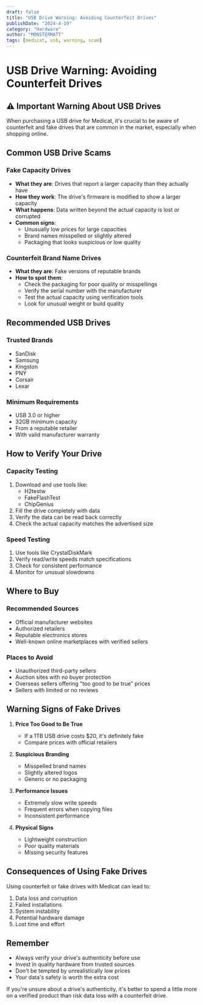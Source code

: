 ```yaml
---
draft: false
title: "USB Drive Warning: Avoiding Counterfeit Drives"
publishDate: "2024-4-19"
category: "Hardware"
author: "MON5TERMATT"
tags: [medicat, usb, warning, scam]
---
```


# USB Drive Warning: Avoiding Counterfeit Drives

## ⚠️ Important Warning About USB Drives

When purchasing a USB drive for Medicat, it's crucial to be aware of counterfeit and fake drives that are common in the market, especially when shopping online.

## Common USB Drive Scams

### Fake Capacity Drives
- **What they are**: Drives that report a larger capacity than they actually have
- **How they work**: The drive's firmware is modified to show a larger capacity
- **What happens**: Data written beyond the actual capacity is lost or corrupted
- **Common signs**: 
  - Unusually low prices for large capacities
  - Brand names misspelled or slightly altered
  - Packaging that looks suspicious or low quality

### Counterfeit Brand Name Drives
- **What they are**: Fake versions of reputable brands
- **How to spot them**:
  - Check the packaging for poor quality or misspellings
  - Verify the serial number with the manufacturer
  - Test the actual capacity using verification tools
  - Look for unusual weight or build quality

## Recommended USB Drives

### Trusted Brands
- SanDisk
- Samsung
- Kingston
- PNY
- Corsair
- Lexar

### Minimum Requirements
- USB 3.0 or higher
- 32GB minimum capacity
- From a reputable retailer
- With valid manufacturer warranty

## How to Verify Your Drive

### Capacity Testing
1. Download and use tools like:
   - H2testw
   - FakeFlashTest
   - ChipGenius
2. Fill the drive completely with data
3. Verify the data can be read back correctly
4. Check the actual capacity matches the advertised size

### Speed Testing
1. Use tools like CrystalDiskMark
2. Verify read/write speeds match specifications
3. Check for consistent performance
4. Monitor for unusual slowdowns

## Where to Buy

### Recommended Sources
- Official manufacturer websites
- Authorized retailers
- Reputable electronics stores
- Well-known online marketplaces with verified sellers

### Places to Avoid
- Unauthorized third-party sellers
- Auction sites with no buyer protection
- Overseas sellers offering "too good to be true" prices
- Sellers with limited or no reviews

## Warning Signs of Fake Drives

1. **Price Too Good to Be True**
   - If a 1TB USB drive costs $20, it's definitely fake
   - Compare prices with official retailers

2. **Suspicious Branding**
   - Misspelled brand names
   - Slightly altered logos
   - Generic or no packaging

3. **Performance Issues**
   - Extremely slow write speeds
   - Frequent errors when copying files
   - Inconsistent performance

4. **Physical Signs**
   - Lightweight construction
   - Poor quality materials
   - Missing security features

## Consequences of Using Fake Drives

Using counterfeit or fake drives with Medicat can lead to:
1. Data loss and corruption
2. Failed installations
3. System instability
4. Potential hardware damage
5. Lost time and effort

## Remember

- Always verify your drive's authenticity before use
- Invest in quality hardware from trusted sources
- Don't be tempted by unrealistically low prices
- Your data's safety is worth the extra cost

If you're unsure about a drive's authenticity, it's better to spend a little more on a verified product than risk data loss with a counterfeit drive. 